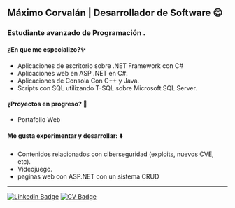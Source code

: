 ## Máximo Corvalán | Desarrollador de Software 😊

### Estudiante avanzado de Programación .

#### ¿En que me especializo?✨
* Aplicaciones de escritorio sobre .NET Framework con C# 
* Aplicaciones web en ASP .NET en C#.
* Aplicaciones de Consola Con C++ y Java.
* Scripts con SQL utilizando T-SQL sobre Microsoft SQL Server.

#### ¿Proyectos en progreso? 🚀
* Portafolio Web

#### Me gusta experimentar y desarrollar: ⬇️
* Contenidos relacionados con ciberseguridad (exploits, nuevos CVE, etc).
* Videojuego.
* paginas web con ASP.NET con un sistema CRUD
---
[![Linkedin Badge](https://img.shields.io/badge/-MaximoCorvalan-0e76a8?style=flat&labelColor=0e76a8&logo=linkedin&logoColor=white)](https://www.linkedin.com/in/m%C3%A1ximo-corval%C3%A1n-874656234/)
[![CV Badge](https://img.shields.io/badge/-CV-d20001?style=flat&labelColor=d20001&logo=DocuSign&logoColor=white)](https://drive.google.com/file/d/1hCmFXmlghslXbwRfsW1MNzVN_W8CIJDA/view?usp=sharing)
